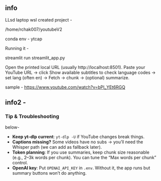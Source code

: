## info

LLsd laptop wsl  created project - 

/home/rchak007/youtubeV2

conda env - ytcap

Running it - 

streamlit run streamlit_app.py

Open the printed local URL (usually http://localhost:8501).
Paste your YouTube URL → click Show available subtitles to check language codes → set lang (often en) → Fetch → chunk → (optional) summarize.

sample - https://www.youtube.com/watch?v=bPI_YEt6RGQ


## info2 -
### Tip & Troubleshooting

 below-

- **Keep yt-dlp current**: `yt-dlp -U` if YouTube changes break things.
- **Captions missing?** Some videos have no subs → you’ll need the Whisper path (we can add as fallback later).
- **Token planning**: If you use summaries, keep chunk size reasonable (e.g., 2–3k words per chunk). You can tune the “Max words per chunk” control.
- **OpenAI key**: Put `OPENAI_API_KEY` in `.env`. Without it, the app runs but summary buttons won’t do anything.